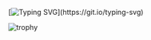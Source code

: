 [![Typing SVG](https://readme-typing-svg.herokuapp.com?color=36f723&lines=Hello+everyone,+my+name+is+Nikita!)](https://git.io/typing-svg)

![trophy](https://github-profile-trophy.vercel.app/?username=N1ckhack&title=Commit,Stars,Followers,Repositories&theme=monokai)
